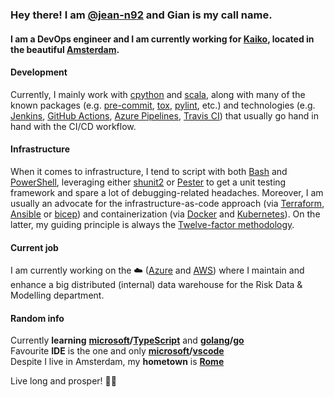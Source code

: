 ### Hey there! I am [@jean-n92](https://github.com/jean-n92) and Gian is my call name.
#### I am a DevOps engineer and I am currently working for **[Kaiko](http://kaiko.ai/)**, located in the beautiful **[Amsterdam](https://en.wikipedia.org/wiki/Amsterdam)**.

#### Development
Currently, I mainly work with [cpython](https://github.com/python/cpython) and [scala](https://github.com/scala/scala), along with many of the known packages (e.g. [pre-commit](https://github.com/pre-commit/pre-commit), [tox](https://github.com/tox-dev/tox), [pylint](https://github.com/PyCQA/pylint), etc.) and technologies (e.g. [Jenkins](https://www.jenkins.io/), [GitHub Actions](https://docs.github.com/en/actions), [Azure Pipelines](https://azure.microsoft.com/en-us/services/devops/pipelines/), [Travis CI](https://www.travis-ci.com/)) that usually go hand in hand with the CI/CD workflow.
#### Infrastructure
When it comes to infrastructure, I tend to script with both [Bash](https://www.gnu.org/software/bash/manual/bash.html) and [PowerShell](https://docs.microsoft.com/en-us/powershell/), leveraging either [shunit2](https://github.com/kward/shunit2) or [Pester](https://github.com/pester/Pester) to get a unit testing framework and spare a lot of debugging-related headaches. Moreover, I am usually an advocate for the infrastructure-as-code approach (via [Terraform](https://github.com/hashicorp/terraform), [Ansible](https://github.com/ansible/ansible) or [bicep](https://github.com/Azure/bicep)) and containerization (via [Docker](https://www.docker.com/) and [Kubernetes](https://kubernetes.io/)). On the latter, my guiding principle is always the [Twelve-factor methodology](https://12factor.net/).
#### Current job
I am currently working on the ☁️ ([Azure](https://azure.microsoft.com/) and [AWS](https://aws.amazon.com/)) where I maintain and enhance a big distributed (internal) data warehouse for the Risk Data & Modelling department.
#### Random info
Currently __learning__ **[microsoft](https://github.com/microsoft/)/[TypeScript](https://github.com/microsoft/TypeScript)** and **[golang](https://github.com/golang/)/[go](https://github.com/golang/go)**   
Favourite __IDE__ is the one and only **[microsoft](https://github.com/microsoft/)/[vscode](https://github.com/microsoft/vscode)**   
Despite I live in Amsterdam, my __hometown__ is **[Rome](https://en.wikipedia.org/wiki/Rome)**   

Live long and prosper! 🖖🏻
